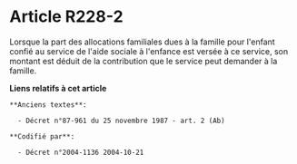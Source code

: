 # Article R228-2

Lorsque la part des allocations familiales dues à la famille pour l'enfant confié au service de l'aide sociale à l'enfance
est versée à ce service, son montant est déduit de la contribution que le service peut demander à la famille.

**Liens relatifs à cet article**

	**Anciens textes**:

	  - Décret n°87-961 du 25 novembre 1987 - art. 2 (Ab)

	**Codifié par**:

	  - Décret n°2004-1136 2004-10-21
